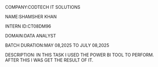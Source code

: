 COMPANY:CODTECH IT SOLUTIONS

NAME:SHAMSHER KHAN

INTERN ID:CT08DM96

DOMAIN:DATA ANALYST

BATCH DURATION:MAY 08,2025 TO JULY 08,2025

DESCRIPTION: IN THIS TASK I USED THE POWER BI TOOL TO PERFORM. AFTER THIS I WAS GET THE RESULT OF IT.
